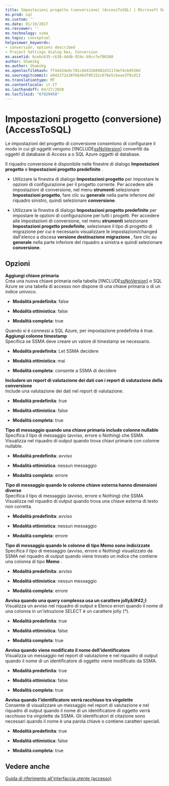 ```yaml
---
title: Impostazioni progetto (conversione) (AccessToSQL) | Microsoft Docs
ms.prod: sql
ms.custom: ''
ms.date: 01/19/2017
ms.reviewer: ''
ms.technology: ssma
ms.topic: conceptual
helpviewer_keywords:
- conversion, options described
- Project Settings dialog box, Conversion
ms.assetid: bcebc635-c638-4ddb-924c-b9ccfef86388
author: Shamikg
ms.author: Shamikg
ms.openlocfilehash: ff44d34e6c701c8d43260982d3117def4cb9530d
ms.sourcegitcommit: e042272a38fb646df05152c676e5cbeae3f9cd13
ms.translationtype: MT
ms.contentlocale: it-IT
ms.lasthandoff: 04/27/2020
ms.locfileid: "67929450"
---
```

# <a name="project-settings-conversion-accesstosql"></a>Impostazioni progetto (conversione) (AccessToSQL)
Le impostazioni del progetto di conversione consentono di configurare il modo in cui gli oggetti vengono [!INCLUDE[ssNoVersion](../../includes/ssnoversion-md.md)] convertiti da oggetti di database di Access a o SQL Azure oggetti di database.  
  
Il riquadro conversione è disponibile nelle finestre di dialogo **Impostazioni progetto** e **Impostazioni progetto predefinite** .  
  
-   Utilizzare la finestra di dialogo **Impostazioni progetto** per impostare le opzioni di configurazione per il progetto corrente. Per accedere alle impostazioni di conversione, nel menu **strumenti** selezionare **Impostazioni progetto**, fare clic su **generale** nella parte inferiore del riquadro sinistro, quindi selezionare **conversione**.  
  
-   Utilizzare la finestra di dialogo **Impostazioni progetto predefinite** per impostare le opzioni di configurazione per tutti i progetti. Per accedere alle impostazioni di conversione, nel menu **strumenti** selezionare **Impostazioni progetto predefinite**, selezionare il tipo di progetto di migrazione per cui è necessario visualizzare le impostazioni/changed dall'elenco a discesa **versione destinazione migrazione** , fare clic su **generale** nella parte inferiore del riquadro a sinistra e quindi selezionare **conversione**.  
  
## <a name="options"></a>Opzioni  
**Aggiungi chiave primaria**  
Crea una nuova chiave primaria nella tabella [!INCLUDE[ssNoVersion](../../includes/ssnoversion-md.md)] o SQL Azure se una tabella di accesso non dispone di una chiave primaria o di un indice univoco.  
  
-   **Modalità predefinita**: false  
  
-   **Modalità ottimistica**: false  
  
-   **Modalità completa**: true  
  
Quando si è connessi a SQL Azure, per impostazione predefinita è true. **Aggiungi colonne timestamp**  
Specifica se SSMA deve creare un valore di timestamp se necessario.  
  
-   **Modalità predefinita**: Let SSMA decidere  
  
-   **Modalità ottimistica**: mai  
  
-   **Modalità completa**: consente a SSMA di decidere  
  
**Includere un report di valutazione dei dati con i report di valutazione della conversione**  
Include una valutazione dei dati nel report di valutazione.  
  
-   **Modalità predefinita**: true  
  
-   **Modalità ottimistica**: false  
  
-   **Modalità completa**: true  
  
**Tipo di messaggio quando una chiave primaria include colonne nullable**  
Specifica il tipo di messaggio (avviso, errore o Nothing) che SSMA Visualizza nel riquadro di output quando trova chiavi primarie con colonne nullable.  
  
-   **Modalità predefinita**: avviso  
  
-   **Modalità ottimistica**: nessun messaggio  
  
-   **Modalità completa**: errore  
  
**Tipo di messaggio quando le colonne chiave esterna hanno dimensioni diverse**  
Specifica il tipo di messaggio (avviso, errore o Nothing) che SSMA Visualizza nel riquadro di output quando trova una chiave esterna di testo non corretta.  
  
-   **Modalità predefinita**: avviso  
  
-   **Modalità ottimistica**: nessun messaggio  
  
-   **Modalità completa**: errore  
  
**Tipo di messaggio quando le colonne di tipo Memo sono indicizzate**  
Specifica il tipo di messaggio (avviso, errore o Nothing) visualizzato da SSMA nel riquadro di output quando viene trovato un indice che contiene una colonna di tipo **Memo** .  
  
-   **Modalità predefinita**: avviso  
  
-   **Modalità ottimistica**: nessun messaggio  
  
-   **Modalità completa**: errore  
  
**Avvisa quando una query complessa usa un carattere jolly\&(#42;)**  
Visualizza un avviso nel riquadro di output e Elenco errori quando il nome di una colonna in un'istruzione SELECT è un carattere jolly (*).  
  
-   **Modalità predefinita**: true  
  
-   **Modalità ottimistica**: false  
  
-   **Modalità completa**: true  
  
**Avvisa quando viene modificato il nome dell'identificatore**  
Visualizza un messaggio nel report di valutazione e nel riquadro di output quando il nome di un identificatore di oggetto viene modificato da SSMA.  
  
-   **Modalità predefinita**: true  
  
-   **Modalità ottimistica**: false  
  
-   **Modalità completa**: true  
  
**Avvisa quando l'identificatore verrà racchiuso tra virgolette**  
Consente di visualizzare un messaggio nel report di valutazione e nel riquadro di output quando il nome di un identificatore di oggetto verrà racchiuso tra virgolette da SSMA. Gli identificatori di citazione sono necessari quando il nome è una parola chiave o contiene caratteri speciali.  
  
-   **Modalità predefinita**: true  
  
-   **Modalità ottimistica**: false  
  
-   **Modalità completa**: true  
  
## <a name="see-also"></a>Vedere anche  
[Guida di riferimento all'interfaccia utente (accesso)](https://msdn.microsoft.com/af24c303-4a41-449b-9c86-d6558a97e839)  
  
